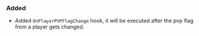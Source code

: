 
### Added

- Added `OnPlayerPVPFlagChange` hook, it will be executed after the pvp flag from a player gets changed.


